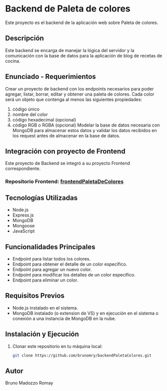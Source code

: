 # Backend de Paleta de colores

Este proyecto es el backend de la aplicación web sobre Paleta de colores.

## Descripción

Este backend se encarga de manejar la lógica del servidor y la comunicación con la base de datos para la aplicación de blog de recetas de cocina.

## Enunciado - Requerimientos

Crear un proyecto de backend con los endpoints necesarios para poder agregar,
listar, borrar, editar y obtener una paleta de colores. Cada color será un objeto que
contenga al menos las siguientes propiedades:
1. código único
2. nombre del color
3. código hexadecimal (opcional)
4. código RGB o RGBA (opcional)
Modelar la base de datos necesaria con MongoDB para almacenar estos datos y
validar los datos recibidos en los request antes de almacenar en la base de datos.

## Integración con proyecto de Frontend

Este proyecto de Backend se integró a su proyecto Frontend correspondiente.

### Repositorio Frontend: [frontendPaletaDeColores](https://github.com/brunomry/frontendPaletaDeColores.git)

## Tecnologías Utilizadas

- Node.js
- Express.js
- MongoDB
- Mongoose
- JavaScript

## Funcionalidades Principales

- Endpoint para listar todos los colores.
- Endpoint para obtener el detalle de un color específico.
- Endpoint para agregar un nuevo color.
- Endpoint para modificar los detalles de un color específico.
- Endpoint para eliminar un color.

## Requisitos Previos

- Node.js instalado en el sistema.
- MongoDB instalado (o extension de VS) y en ejecución en el sistema o conexión a una instancia de MongoDB en la nube.

## Instalación y Ejecución

1. Clonar este repositorio en tu máquina local:

   ```bash
   git clone https://github.com/brunomry/backendPaletaColores.git

## Autor

Bruno Madozzo Romay